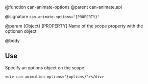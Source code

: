 @function can-animate-options
@parent can-animate.api

@signature `can-animate-options="{PROPERTY}"`

@param {Object} [PROPERTY] Name of the scope property with the optionsn object

@body

## Use

Specify an options object on the scope.

```
<div can-animation-options="{options}"></div>
```
